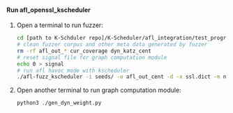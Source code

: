 #### Run afl_openssl_kscheduler
1. Open a terminal to run fuzzer:
    ```sh
    cd [path to K-Schduler repo]/K-Scheduler/afl_integration/test_programs/openssl/
    # clean fuzzer corpus and other meta data generated by fuzzer
    rm -rf afl_out_* cur_coverage dyn_katz_cent 
    # reset signal file for graph computation module
    echo 0 > signal
    # run afl havoc mode with kscheduler
    ./afl-fuzz_kscheduler -i seeds/ -o afl_out_cent -d -x ssl.dict -m none ./openssl_afl_asan @@
    ```
2. Open another terminal to run graph computation module:
    ```sh
    python3 ./gen_dyn_weight.py
    ```

